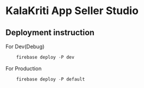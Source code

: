 # KalaKriti App Seller Studio  

## Deployment instruction

For Dev(Debug)

```powershell
    firebase deploy -P dev
```

For Production

```powershell
    firebase deploy -P default
```  
